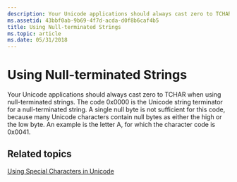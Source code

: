 ```yaml
---
description: Your Unicode applications should always cast zero to TCHAR when using null-terminated strings.
ms.assetid: 43bbf0ab-9b69-4f7d-acda-d0f8b6caf4b5
title: Using Null-terminated Strings
ms.topic: article
ms.date: 05/31/2018
---
```


# Using Null-terminated Strings

Your Unicode applications should always cast zero to TCHAR when using null-terminated strings. The code 0x0000 is the Unicode string terminator for a null-terminated string. A single null byte is not sufficient for this code, because many Unicode characters contain null bytes as either the high or the low byte. An example is the letter A, for which the character code is 0x0041.

## Related topics

<dl> <dt>

[Using Special Characters in Unicode](using-special-characters-in-unicode.md)
</dt> </dl>

 

 



